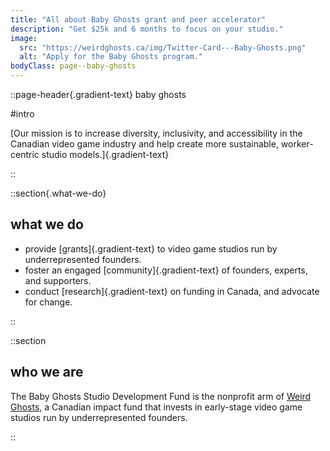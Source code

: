 ```yaml
---
title: "All about Baby Ghosts grant and peer accelerator"
description: "Get $25k and 6 months to focus on your studio."
image:
  src: "https://weirdghosts.ca/img/Twitter-Card---Baby-Ghosts.png"
  alt: "Apply for the Baby Ghosts program."
bodyClass: page--baby-ghosts
---
```


::page-header{.gradient-text}
baby ghosts

#intro

[Our mission is to increase diversity, inclusivity, and accessibility in the Canadian video game industry and help create more sustainable, worker-centric studio models.]{.gradient-text}

::

::section{.what-we-do}

## what we do

- provide [grants]{.gradient-text} to video game studios run by underrepresented founders.
- foster an engaged [community]{.gradient-text} of founders, experts, and supporters.
- conduct [research]{.gradient-text} on funding in Canada, and advocate for change.

::

::section

## who we are

The Baby Ghosts Studio Development Fund is the nonprofit arm of [Weird Ghosts](https://weirdghosts.ca), a Canadian impact fund that invests in early-stage video game studios run by underrepresented founders.

::

<!-- ::section
  ::donate-button
  ::
:: -->
